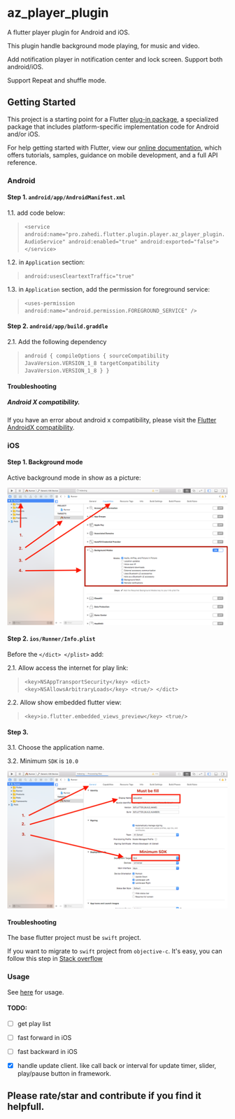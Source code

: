 # az_player_plugin

A flutter player plugin for Android and iOS.

This plugin handle background mode playing, for music and video.

Add notification player in notification center and lock screen. Support both android/iOS.

Support Repeat and shuffle mode.


## Getting Started

This project is a starting point for a Flutter
[plug-in package](https://flutter.dev/developing-packages/),
a specialized package that includes platform-specific implementation code for
Android and/or iOS.

For help getting started with Flutter, view our 
[online documentation](https://flutter.dev/docs), which offers tutorials, 
samples, guidance on mobile development, and a full API reference.


### Android

#### Step 1. `android/app/AndroidManifest.xml`


1.1. add code below:

> `<service android:name="pro.zahedi.flutter.plugin.player.az_player_plugin.AudioService"
     android:enabled="true"
     android:exported="false">
 </service>`
 
1.2. in `Application` section:

> `android:usesCleartextTraffic="true"`

1.3. in `Application` section, add the permission for foreground service:

> `<uses-permission android:name="android.permission.FOREGROUND_SERVICE" />`

#### Step 2. `android/app/build.graddle`

2.1. Add the following dependency

> `android { compileOptions {
                    sourceCompatibility JavaVersion.VERSION_1_8
                    targetCompatibility JavaVersion.VERSION_1_8
                }
        }`

#### Troubleshooting        
##### Android X compatibility. 

If you have an error about android x compatibility, please visit the [Flutter AndroidX compatibility](https://flutter.dev/docs/development/packages-and-plugins/androidx-compatibility). 

### iOS

#### Step 1. Background mode

Active background mode in show as a picture:

![background mode](ios/Readme/1.png)

#### Step 2. `ios/Runner/Info.plist`

Before the `</dict>
            </plist>` add:
            
2.1. Allow access the internet for play link:

> `
<key>NSAppTransportSecurity</key>
      <dict>
        <key>NSAllowsArbitraryLoads</key>
        <true/>
      </dict>
      `
      
2.2. Allow show embedded flutter view:

> `
<key>io.flutter.embedded_views_preview</key>
        <true/>
        `
        
#### Step 3. 

3.1. Choose the application name.

3.2. Minimum `SDK` is `10.0` 

![minimum sdk](ios/Readme/2.png)

#### Troubleshooting

The base flutter project must be `swift` project.

If you want to migrate to `swift` project from `objective-c`. It's easy, you can follow this step in [Stack overflow](https://stackoverflow.com/questions/58231734/flutter-migrate-objective-c-project-to-swift-project-error-when-use-swift-plugi/58231735#58231735)

### Usage

See [here](example/README.md) for usage.

#### TODO:

- [ ] get play list

- [ ] fast forward in iOS

- [ ] fast backward in iOS

- [x] handle update client. like call back or interval for update timer, slider, play/pause button in framework.

## Please rate/star and contribute if you find it helpfull.